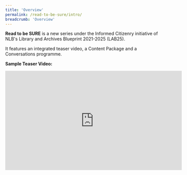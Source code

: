 ```yaml
---
title: 'Overview'
permalink: /read-to-be-sure/intro/
breadcrumb: 'Overview'
---
```


**Read to be SURE**   is a new series under the Informed Citizenry initiative of NLB's Library and Archives Blueprint 2021-2025 (LAB25). 

It features an integrated teaser video, a Content Package and a Conversations programme. 



**Sample Teaser Video:**

<iframe width="560" height="315" src="https://www.youtube.com/embed/ZhkBfbwCzxc" title="YouTube video player" frameborder="0" allow="accelerometer; autoplay; clipboard-write; encrypted-media; gyroscope; picture-in-picture" allowfullscreen></iframe>